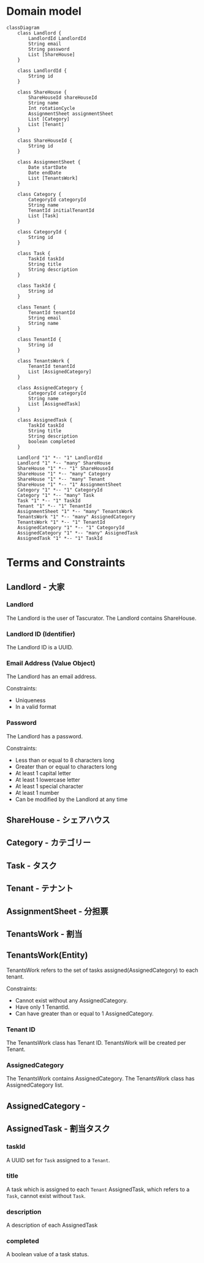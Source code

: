 # Domain model

```mermaid
classDiagram
    class Landlord {
        LandlordId LandlordId
        String email
        String password
        List [ShareHouse]
    }

    class LandlordId {
        String id
    }

    class ShareHouse {
        ShareHouseId shareHouseId
        String name
        Int rotationCycle
        AssignmentSheet assignmentSheet
        List [Category]
        List [Tenant]
    }

    class ShareHouseId {
        String id
    }

    class AssignmentSheet {
        Date startDate
        Date endDate
        List [TenantsWork]
    }

    class Category {
        CategoryId categoryId
        String name
        TenantId initialTenantId
        List [Task]
    }

    class CategoryId {
        String id
    }

    class Task {
        TaskId taskId
        String title
        String description
    }

    class TaskId {
        String id
    }

    class Tenant {
        TenantId tenantId
        String email
        String name
    }

    class TenantId {
        String id
    }

    class TenantsWork {
        TenantId tenantId
        List [AssignedCategory]
    }

    class AssignedCategory {
        CategoryId categoryId
        String name
        List [AssignedTask]
    }

    class AssignedTask {
        TaskId taskId
        String title
        String description
        boolean completed
    }

    Landlord "1" *-- "1" LandlordId
    Landlord "1" *-- "many" ShareHouse
    ShareHouse "1" *-- "1" ShareHouseId
    ShareHouse "1" *-- "many" Category
    ShareHouse "1" *-- "many" Tenant
    ShareHouse "1" *-- "1" AssignmentSheet
    Category "1" *-- "1" CategoryId
    Category "1" *-- "many" Task
    Task "1" *-- "1" TaskId
    Tenant "1" *-- "1" TenantId
    AssignmentSheet "1" *-- "many" TenantsWork
    TenantsWork "1" *-- "many" AssignedCategory
    TenantsWork "1" *-- "1" TenantId
    AssignedCategory "1" *-- "1" CategoryId
    AssignedCategory "1" *-- "many" AssignedTask
    AssignedTask "1" *-- "1" TaskId

```

# Terms and Constraints

## Landlord - 大家

### Landlord

The Landlord is the user of Tascurator.
The Landlord contains ShareHouse.

### Landlord ID (Identifier)

The Landlord ID is a UUID.

### Email Address (Value Object)

The Landlord has an email address.

Constraints:

- Uniqueness
- In a valid format

### Password

The Landlord has a password.

Constraints:

- Less than or equal to 8 characters long
- Greater than or equal to characters long
- At least 1 capital letter
- At least 1 lowercase letter
- At least 1 special character
- At least 1 number
- Can be modified by the Landlord at any time

## ShareHouse - シェアハウス

## Category - カテゴリー

## Task - タスク

## Tenant - テナント

## AssignmentSheet - 分担票

## TenantsWork - 割当

## TenantsWork(Entity)

TenantsWork refers to the set of tasks assigned(AssignedCategory) to each tenant.

Constraints:

- Cannot exist without any AssignedCategory.
- Have only 1 TenantId.
- Can have greater than or equal to 1 AssignedCategory.

### Tenant ID

The TenantsWork class has Tenant ID. TenantsWork will be created per Tenant.

### AssignedCategory

The TenantsWork contains AssignedCategory. The TenantsWork class has AssignedCategory list.

## AssignedCategory -　

## AssignedTask - 割当タスク

### taskId

A UUID set for `Task` assigned to a `Tenant`.

### title

A task which is assigned to each `Tenant`
AssignedTask, which refers to a `Task`, cannot exist without `Task`.

### description

A description of each AssignedTask

### completed

A boolean value of a task status.
